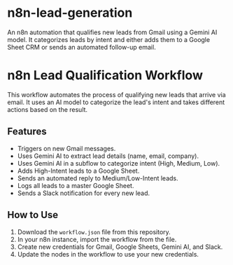 # n8n-lead-generation
An n8n automation that qualifies new leads from Gmail using a Gemini AI model. It categorizes leads by intent and either adds them to a Google Sheet CRM or sends an automated follow-up email.
# n8n Lead Qualification Workflow

This workflow automates the process of qualifying new leads that arrive via email. It uses an AI model to categorize the lead's intent and takes different actions based on the result.

## Features

-   Triggers on new Gmail messages.
-   Uses Gemini AI to extract lead details (name, email, company).
-   Uses Gemini AI in a subflow to categorize intent (High, Medium, Low).
-   Adds High-Intent leads to a Google Sheet.
-   Sends an automated reply to Medium/Low-Intent leads.
-   Logs all leads to a master Google Sheet.
-   Sends a Slack notification for every new lead.

## How to Use

1.  Download the `workflow.json` file from this repository.
2.  In your n8n instance, import the workflow from the file.
3.  Create new credentials for Gmail, Google Sheets, Gemini AI, and Slack.
4.  Update the nodes in the workflow to use your new credentials.

